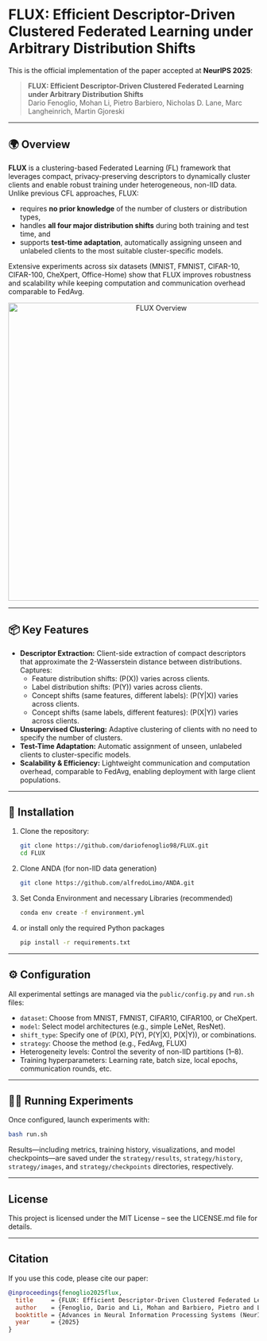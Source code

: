 # FLUX: Efficient Descriptor-Driven Clustered Federated Learning under Arbitrary Distribution Shifts

This is the official implementation of the paper accepted at **NeurIPS 2025**:

> **FLUX: Efficient Descriptor-Driven Clustered Federated Learning under Arbitrary Distribution Shifts**  
> Dario Fenoglio, Mohan Li, Pietro Barbiero, Nicholas D. Lane, Marc Langheinrich, Martin Gjoreski

---

## 🌍 Overview

**FLUX** is a clustering-based Federated Learning (FL) framework that leverages compact, privacy-preserving descriptors to dynamically cluster clients and enable robust training under heterogeneous, non-IID data. Unlike previous CFL approaches, FLUX:
- requires **no prior knowledge** of the number of clusters or distribution types,  
- handles **all four major distribution shifts** during both training and test time, and  
- supports **test-time adaptation**, automatically assigning unseen and unlabeled clients to the most suitable cluster-specific models.  

Extensive experiments across six datasets (MNIST, FMNIST, CIFAR-10, CIFAR-100, CheXpert, Office-Home) show that FLUX improves robustness and scalability while keeping computation and communication overhead comparable to FedAvg.

<p align="center">
  <img src="plot/flux_overview.pdf" alt="FLUX Overview" width="600"/>
</p>

---

## 📦 Key Features
- **Descriptor Extraction:** Client-side extraction of compact descriptors that approximate the 2-Wasserstein distance between distributions.  
  Captures:
  - Feature distribution shifts: \(P(X)\) varies across clients.  
  - Label distribution shifts: \(P(Y)\) varies across clients.  
  - Concept shifts (same features, different labels): \(P(Y|X)\) varies across clients.  
  - Concept shifts (same labels, different features): \(P(X|Y)\) varies across clients.  
- **Unsupervised Clustering:** Adaptive clustering of clients with no need to specify the number of clusters.  
- **Test-Time Adaptation:** Automatic assignment of unseen, unlabeled clients to cluster-specific models.  
- **Scalability & Efficiency:** Lightweight communication and computation overhead, comparable to FedAvg, enabling deployment with large client populations.  

---

## 🚀 Installation

1. Clone the repository:
   ```bash
   git clone https://github.com/dariofenoglio98/FLUX.git
   cd FLUX
   ```
2. Clone ANDA (for non-IID data generation)
   ```bash 
   git clone https://github.com/alfredoLimo/ANDA.git
   ```
3. Set Conda Environment and necessary Libraries (recommended)
    ```bash
    conda env create -f environment.yml
    ```
4. or install only the required Python packages
    ```bash
    pip install -r requirements.txt
    ```

---

## ⚙️ Configuration
All experimental settings are managed via the `public/config.py` and `run.sh` files:
- `dataset`: Choose from MNIST, FMNIST, CIFAR10, CIFAR100, or CheXpert.
- `model`: Select model architectures (e.g., simple LeNet, ResNet).
- `shift_type`: Specify one of \(P(X), P(Y), P(Y|X), P(X|Y)\), or combinations.
- `strategy`: Choose the method (e.g., FedAvg, FLUX)
- Heterogeneity levels: Control the severity of non-IID partitions (1–8).
- Training hyperparameters: Learning rate, batch size, local epochs, communication rounds, etc.

---

## 🏃‍♂️ Running Experiments
Once configured, launch experiments with:
```bash
bash run.sh
```
Results—including metrics, training history, visualizations, and model checkpoints—are saved under the `strategy/results`, `strategy/history`, `strategy/images`, and `strategy/checkpoints` directories, respectively.

---

## License
This project is licensed under the MIT License – see the LICENSE.md file for details.

---

## Citation
If you use this code, please cite our paper:
```bibtex
@inproceedings{fenoglio2025flux,
  title     = {FLUX: Efficient Descriptor-Driven Clustered Federated Learning under Arbitrary Distribution Shifts},
  author    = {Fenoglio, Dario and Li, Mohan and Barbiero, Pietro and Lane, Nicholas D. and Langheinrich, Marc and Gjoreski, Martin},
  booktitle = {Advances in Neural Information Processing Systems (NeurIPS)},
  year      = {2025}
}
```

